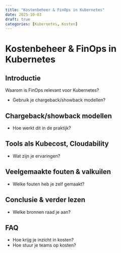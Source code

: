 ```yaml
---
title: "Kostenbeheer & FinOps in Kubernetes"
date: 2025-10-03
draft: true
categories: [Kubernetes, Kosten]
---
```


# Kostenbeheer & FinOps in Kubernetes

## Introductie
Waarom is FinOps relevant voor Kubernetes?
- Gebruik je chargeback/showback modellen?

## Chargeback/showback modellen
- Hoe werkt dit in de praktijk?

## Tools als Kubecost, Cloudability
- Wat zijn je ervaringen?

## Veelgemaakte fouten & valkuilen
- Welke fouten heb je zelf gemaakt?

## Conclusie & verder lezen
- Welke bronnen raad je aan?

## FAQ
- Hoe krijg je inzicht in kosten?
- Hoe stuur je teams op kosten?